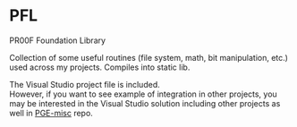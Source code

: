 # PFL
PR00F Foundation Library

Collection of some useful routines (file system, math, bit manipulation, etc.) used across my projects. Compiles into static lib.

The Visual Studio project file is included.<br/>
However, if you want to see example of integration in other projects, you may be interested in the Visual Studio solution including other projects as well in [PGE-misc](https://github.com/proof88/PGE-misc) repo.
